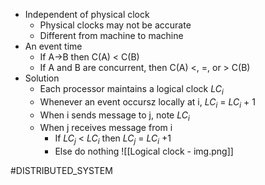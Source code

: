 - Independent of physical clock
    - Physical clocks may not be accurate
    - Different from machine to machine
- An event time
    - If A->B then C(A) < C(B)
    - If A and B are concurrent, then C(A) <, =, or > C(B)
- Solution
    - Each processor maintains a logical clock $LC_{i}$
    - Whenever an event occursz locally at i, $LC_{i}$ = $LC_{i}$ + 1
    - When i sends message to j, note $LC_{i}$ 
    - When j receives message from i
        - If $LC_{j}$ < $LC_{i}$  then $LC_{j}$ = $LC_{i}$ +1
        - Else do nothing
![[Logical clock - img.png]]

#DISTRIBUTED_SYSTEM 